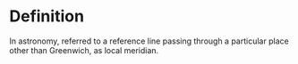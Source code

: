 # Definition

In astronomy, referred to a reference line passing through a particular
place other than Greenwich, as local meridian.
